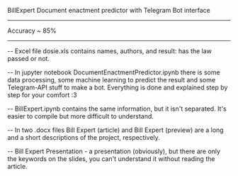 BillExpert
Document enactment predictor with Telegram Bot interface
____________________________
Accuracy ~ 85%
____________________________

-- Excel file dosie.xls contains names, authors, and result: has the law passed or not.

-- In jupyter notebook DocumentEnactmentPredictor.ipynb there is some data processing, some machine learning to predict the result and some Telegram-API stuff to make a bot. Everything is done and explained step by step for your comfort :3

-- BillExpert.ipynb contains the same information, but it isn't separated. It's easier to compile but more difficult to understand.

-- In two .docx files Bill Expert (article) and Bill Expert (preview) are a long and a short descriptions of the project, respectively.

-- Bill Expert Presentation - a presentation (obviously), but there are only the keywords on the slides, you can't understand it without reading the article.

